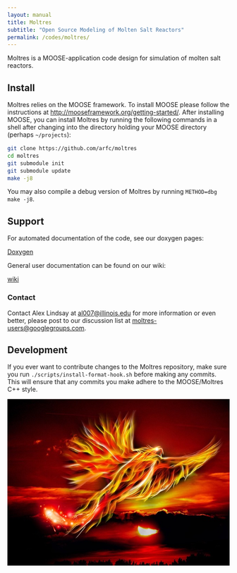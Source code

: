 ```yaml
---
layout: manual
title: Moltres
subtitle: "Open Source Modeling of Molten Salt Reactors"
permalink: /codes/moltres/
---
```


Moltres is a MOOSE-application code design for simulation of molten salt
reactors.

## Install

Moltres relies on the MOOSE framework. To install MOOSE please follow the
instructions at http://mooseframework.org/getting-started/. After installing
MOOSE, you can install Moltres by running the following commands in a shell
after changing into the directory holding your MOOSE directory (perhaps `~/projects`):

```bash
git clone https://github.com/arfc/moltres
cd moltres
git submodule init
git submodule update
make -j8
```

You may also compile a debug version of Moltres by running `METHOD=dbg make
-j8`.

## Support

For automated documentation of the code, see our doxygen pages:

[Doxygen](./doxygen/)

General user documentation can be found on our wiki:

[wiki](./wiki/)

### Contact

Contact Alex Lindsay at al007@illinois.edu for more information or
even better, please post to our discussion list at
moltres-users@googlegroups.com.

## Development

If you ever want to contribute changes to the Moltres repository, make sure you
run `./scripts/install-format-hook.sh` before making any commits. This will
ensure that any commits you make adhere to the MOOSE/Moltres C++ style.

![](phoenix_CC0.jpg)
